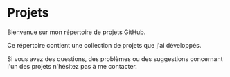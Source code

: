 # Projets
 Bienvenue sur mon répertoire de projets GitHub.
 
 Ce répertoire contient une collection de projets que j'ai développés.
 
 Si vous avez des questions, des problèmes ou des suggestions concernant l'un des projets n'hésitez pas à me contacter.
